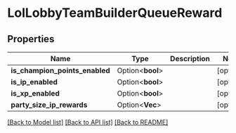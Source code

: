 # LolLobbyTeamBuilderQueueReward

## Properties

Name | Type | Description | Notes
------------ | ------------- | ------------- | -------------
**is_champion_points_enabled** | Option<**bool**> |  | [optional]
**is_ip_enabled** | Option<**bool**> |  | [optional]
**is_xp_enabled** | Option<**bool**> |  | [optional]
**party_size_ip_rewards** | Option<**Vec<i32>**> |  | [optional]

[[Back to Model list]](../README.md#documentation-for-models) [[Back to API list]](../README.md#documentation-for-api-endpoints) [[Back to README]](../README.md)


